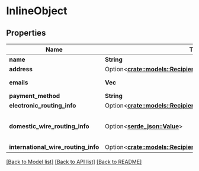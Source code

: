 # InlineObject

## Properties

Name | Type | Description | Notes
------------ | ------------- | ------------- | -------------
**name** | **String** |  | 
**address** | Option<[**crate::models::RecipientsAddress**](_recipients_address.md)> |  | [optional]
**emails** | **Vec<String>** |  | [default to [null]]
**payment_method** | **String** | \"check\" | \"electronic\" | \"domesticWire\" | \"internationalWire\" | 
**electronic_routing_info** | Option<[**crate::models::RecipientsElectronicRoutingInfo**](_recipients_electronicRoutingInfo.md)> |  | [optional]
**domestic_wire_routing_info** | Option<[**serde_json::Value**](.md)> | Note that all fields in this object are required | [optional]
**international_wire_routing_info** | Option<[**crate::models::RecipientsInternationalWireRoutingInfo**](_recipients_internationalWireRoutingInfo.md)> |  | [optional]

[[Back to Model list]](../README.md#documentation-for-models) [[Back to API list]](../README.md#documentation-for-api-endpoints) [[Back to README]](../README.md)


